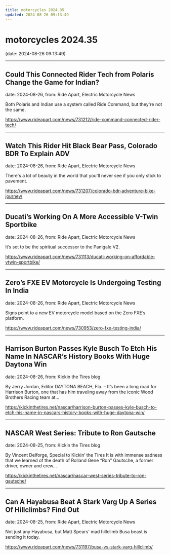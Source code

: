 ```yaml
---
title: motorcycles 2024.35
updated: 2024-08-26 09:13:49
---
```


# motorcycles 2024.35

(date: 2024-08-26 09:13:49)

---

## Could This Connected Rider Tech from Polaris Change the Game for Indian?

date: 2024-08-26, from: Ride Apart, Electric Motorcycle News

Both Polaris and Indian use a system called Ride Command, but they're not the same. 

<https://www.rideapart.com/news/731212/ride-command-connected-rider-tech/>

---

## Watch This Rider Hit Black Bear Pass, Colorado BDR To Explain ADV

date: 2024-08-26, from: Ride Apart, Electric Motorcycle News

There's a lot of beauty in the world that you'll never see if you only stick to pavement. 

<https://www.rideapart.com/news/731207/colorado-bdr-adventure-bike-journey/>

---

## Ducati’s Working On A More Accessible V-Twin Sportbike

date: 2024-08-26, from: Ride Apart, Electric Motorcycle News

It’s set to be the spiritual successor to the Panigale V2.  

<https://www.rideapart.com/news/731113/ducati-working-on-affordable-vtwin-sportbike/>

---

## Zero’s FXE EV Motorcycle Is Undergoing Testing In India

date: 2024-08-26, from: Ride Apart, Electric Motorcycle News

Signs point to a new EV motorcycle model based on the Zero FXE’s platform.  

<https://www.rideapart.com/news/730953/zero-fxe-testing-india/>

---

## Harrison Burton Passes Kyle Busch To Etch His Name In NASCAR’s History Books With Huge Daytona Win

date: 2024-08-26, from: Kickin the Tires blog

By Jerry Jordan, Editor DAYTONA BEACH, Fla. – It’s been a long road for Harrison Burton, one that has him traveling away from the iconic Wood Brothers Racing team at&#8230;  

<https://kickinthetires.net/nascar/harrison-burton-passes-kyle-busch-to-etch-his-name-in-nascars-history-books-with-huge-daytona-win/>

---

## NASCAR West Series: Tribute to Ron Gautsche

date: 2024-08-25, from: Kickin the Tires blog

By Vincent Delforge, Special to Kickin&#8217; the Tires It is with immense sadness that we learned of the death of Rolland Gene “Ron” Gautsche, a former driver, owner and crew&#8230;  

<https://kickinthetires.net/nascar/nascar-west-series-tribute-to-ron-gautsche/>

---

## Can A Hayabusa Beat A Stark Varg Up A Series Of Hillclimbs? Find Out

date: 2024-08-25, from: Ride Apart, Electric Motorcycle News

Not just any Hayabusa, but Matt Spears' mad hillclimb Busa beast is sending it today. 

<https://www.rideapart.com/news/731197/busa-vs-stark-varg-hillclimb/>

